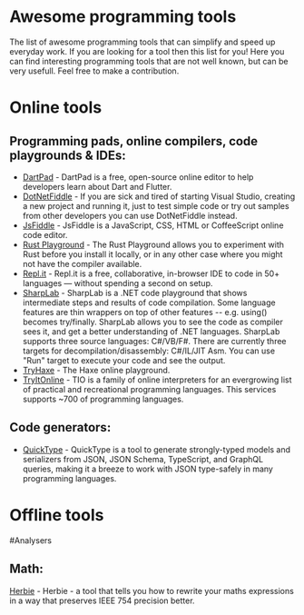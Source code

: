 # Awesome programming tools
The list of awesome programming tools that can simplify and speed up everyday work. If you are looking for a tool then this list for you! Here you can find interesting programming tools that are not well known, but can be very usefull. Feel free to make a contribution.

# Online tools
## Programming pads, online compilers, code playgrounds & IDEs:
- [DartPad](https://dartpad.dev/) - DartPad is a free, open-source online editor to help developers learn about Dart and Flutter. 
- [DotNetFiddle](https://dotnetfiddle.net/) - If you are sick and tired of starting Visual Studio, creating a new project and running it, just to test simple code or try out samples from other developers you can use DotNetFiddle instead.
- [JsFiddle](https://jsfiddle.net/) - JsFiddle is a JavaScript, CSS, HTML or CoffeeScript online code editor.
- [Rust Playground](https://play.rust-lang.org/) - The Rust Playground allows you to experiment with Rust before you install it locally, or in any other case where you might not have the compiler available.
- [Repl.it](https://repl.it/) - Repl.it is a free, collaborative, in-browser IDE to code in 50+ languages — without spending a second on setup.
- [SharpLab](https://sharplab.io) - SharpLab is a .NET code playground that shows intermediate steps and results of code compilation. Some language features are thin wrappers on top of other features -- e.g. using() becomes try/finally. SharpLab allows you to see the code as compiler sees it, and get a better understanding of .NET languages. SharpLab supports three source languages: C#/VB/F#. There are currently three targets for decompilation/disassembly: C#/IL/JIT Asm. You can use "Run" target to execute your code and see the output.
- [TryHaxe](https://try.haxe.org/) - The Haxe online playground.
- [TryItOnline](https://tio.run/) - TIO is a family of online interpreters for an evergrowing list of practical and recreational programming languages. This services supports ~700 of programming languages.

## Code generators:
- [QuickType](https://app.quicktype.io/) - QuickType is a tool to generate strongly-typed models and serializers from JSON, JSON Schema, TypeScript, and GraphQL queries, making it a breeze to work with JSON type-safely in many programming languages.

# Offline tools

#Analysers
## Math:
[Herbie](https://herbie.uwplse.org/demo/) - Herbie - a tool that tells you how to rewrite your maths expressions in a way that preserves IEEE 754 precision better.
